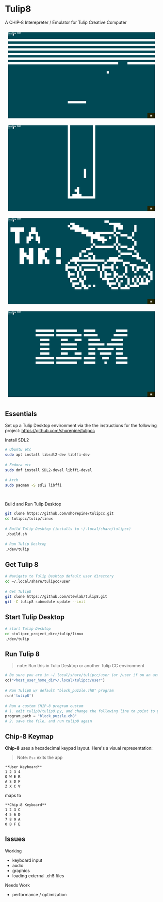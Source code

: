 # Tulip8

A CHIP-8 Interepreter / Emulator for Tulip Creative Computer

<!-- ![Breakout](images/screenshot001.png) -->

<div align="center">
  <div style="display: inline-block; margin: 10px;">
    <img src="images/screenshot001.png" alt="Breakout" width="500">
  </div>
  <div style="display: inline-block; margin: 10px;">
    <img src="images/screenshot002.png" alt="Tetris" width="500">
  </div>
  <div style="display: inline-block; margin: 10px;">
    <img src="images/screenshot003.png" alt="Tank" width="500">
  </div>
  <div style="display: inline-block; margin: 10px;">
    <img src="images/screenshot004.png" alt="IBM Logo" width="500">
  </div>
</div>


## Essentials

Set up a Tulip Desktop environment via the the instructions for the following project:
https://github.com/shorepine/tulipcc

Install SDL2

```sh
# Ubuntu etc
sudo apt install libsdl2-dev libffi-dev

# Fedora etc
sudo dnf install SDL2-devel libffi-devel

# Arch
sudo pacman -S sdl2 libffi
```

<br />

Build and Run Tulip Desktop

```sh
git clone https://github.com/shorepine/tulipcc.git
cd tulipcc/tulip/linux

# Build Tulip Desktop (installs to ~/.local/share/tulipcc)
./build.sh

# Run Tulip Desktop
./dev/tulip
```

## Get Tulip 8

```bash
# Navigate to Tulip Desktop default user directory
cd ~/.local/share/tulipcc/user

# Get Tulip8
git clone https://github.com/stewlab/tulip8.git
git -C tulip8 submodule update --init
```

## Start Tulip Desktop

```sh
# start Tulip Desktop
cd <tulipcc_project_dir>/tulip/linux
./dev/tulip
```

## Run Tulip 8

> note: Run this in Tulip Desktop or another Tulip CC environment

```python
# Be sure you are in ~/.local/share/tulipcc/user (or /user if on an actual device)
cd("<host_user_home_dir>/.local/tulipcc/user")

# Run Tulip8 w/ default "block_puzzle.ch8" program
run('tulip8')

# Run a custom CHIP-8 program custom
# 1. edit tulip8/tulip8.py, and change the following line to point to your custom .ch8 file
program_path = "block_puzzle.ch8"
# 2. save the file, and run tulip8 again
```

## Chip-8 Keymap

**Chip-8** uses a hexadecimal keypad layout. Here's a visual representation:

> Note: `Esc` exits the app

```
**User Keyboard**
1 2 3 4
Q W E R
A S D F
Z X C V
```

maps to

```
**Chip-8 Keyboard**
1 2 3 C
4 5 6 D
7 8 9 A
0 B F E
```

## Issues

Working

- keyboard input
- audio
- graphics
- loading external .ch8 files

Needs Work

- performance / optimization

